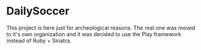 DailySoccer
===========

This project is here just for archeological reasons. The real one was moved to it's own organization and it was decided to use the Play framework instead of Ruby + Sinatra.
